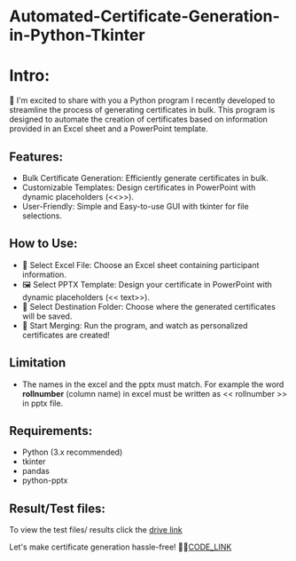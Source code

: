 # Automated-Certificate-Generation-in-Python-Tkinter
# Intro:

👋 I'm excited to share with you a Python program I recently developed to streamline the process of generating certificates in bulk. This program is designed to automate the creation of certificates based on information provided in an Excel sheet and a PowerPoint template.

## Features:
- Bulk Certificate Generation: Efficiently generate certificates in bulk.
- Customizable Templates: Design certificates in PowerPoint with dynamic placeholders (<<>>).
- User-Friendly: Simple and Easy-to-use GUI with tkinter for file selections.

## How to Use:
- 📂 Select Excel File: Choose an Excel sheet containing participant information.
- 🖼️ Select PPTX Template: Design your certificate in PowerPoint with dynamic placeholders (<< text>>).
- 📁 Select Destination Folder: Choose where the generated certificates will be saved.
- 🚀 Start Merging: Run the program, and watch as personalized certificates are created!

## Limitation
- The names in the excel and the pptx must match.
For example the word **rollnumber** (column name) in excel must be written as << rollnumber >> in pptx file.

## Requirements:
- Python (3.x recommended)
- tkinter
- pandas
- python-pptx

## Result/Test files:
To view the test files/ results click the [drive link](https://drive.google.com/drive/folders/1oFwU5t-hGJPhFQs5Icb0c6qJRRYDSpo3)

Let's make certificate generation hassle-free! 💼✨[CODE_LINK](https://github.com/vvs7722/Automated-Certificate-Generation-in-Python/blob/main/code/Certificate_Generator.py)
